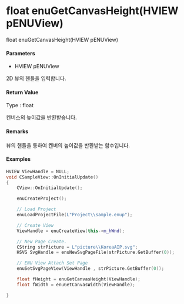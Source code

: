 # float enuGetCanvasHeight\(HVIEW pENUView\)

float enuGetCanvasHeight\(HVIEW pENUView\)

#### Parameters

* HVIEW pENUView

2D 뷰의 핸들을 입력합니다.

#### Return Value

Type : float

켄버스의 높이값을 반환받습니다.

#### Remarks

뷰의 핸들을 통하여 켄버의 높이값을 반환받는 함수입니다.

#### Examples

```cpp
HVIEW ViewHandle = NULL; 
void CSampleView::OnInitialUpdate() 
{ 
    CView::OnInitialUpdate(); 

    enuCreateProject(); 

    // Load Project
    enuLoadProjectFile(L"Project\\sample.enup"); 

    // Create View
    ViewHandle = enuCreateView(this->m_hWnd); 

    // New Page Create. 
    CString strPicture = L"picture\\KoreaAIP.svg"; 
    HSVG SvgHandle = enuNewSvgPageFile(strPicture.GetBuffer(0)); 

    // ENU View Attach Set Page 
    enuSetSvgPageView(ViewHandle , strPicture.GetBuffer(0)); 

    float fHeight = enuGetCanvasHeight(ViewHandle);
    float fWidth = enuGetCanvasWidth(ViewHandle);

}
```




